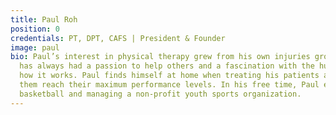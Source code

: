 ```yaml
---
title: Paul Roh
position: 0
credentials: PT, DPT, CAFS | President & Founder
image: paul
bio: Paul’s interest in physical therapy grew from his own injuries growing up. He
  has always had a passion to help others and a fascination with the human body and
  how it works. Paul finds himself at home when treating his patients and enjoys helping
  them reach their maximum performance levels. In his free time, Paul enjoys playing
  basketball and managing a non-profit youth sports organization.
---
```


